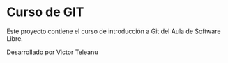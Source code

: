 # Curso de GIT

Este proyecto contiene el curso de introducción a Git del Aula de Software Libre.

Desarrollado por Victor Teleanu
